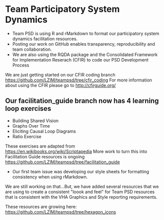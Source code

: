 # Team Participatory System Dynamics 

* Team PSD is using R and rMarkdown to format our participatory system dynamics facilitation resources.
* Posting our work on GitHub enables transparency, reproducibility and team collaboration.
* We are also using the RQDA package and the Consolidated Framework for Implementation Reserach (CFIR) to code our PSD Development Process

We are just getting started on our CFIR coding branch https://github.com/LZIM/teampsd/tree/cfir_coding
For more information about using the CFIR please go to http://cfirguide.org/

## Our facilitation_guide branch now has 4 learning loop exercises 

* Building Shared Vision
* Graphs Over Time 
* Eliciting Causal Loop Diagrams
* Ratio Exercise

These exercises are adapted from https://en.wikibooks.org/wiki/Scriptapedia
More work to turn this into Facilitation Guide resources is ongoing https://github.com/LZIM/teampsd/tree/facilitation_guide

* Our first team issue was developing our style sheets for formatting consistency when using rMarkdown.

We are still working on that...But, we have added several resources that we are using to create a consistent "loook and feel" for Team PSD resources that is consistent with the VHA Graphics and Style reporting requirements.

These resources are growing here: https://github.com/LZIM/teampsd/tree/hexagon_icons
